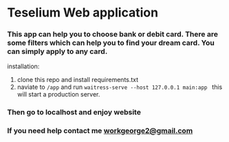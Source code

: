 # Teselium Web application

### This app can help you to choose bank or debit card. There are some filters which can help you to find your dream card. You can simply apply to any card.

installation:

1. clone this repo and install requirements.txt
2. naviate to `/app` and run `waitress-serve --host 127.0.0.1 main:app `
   this will start a production server. <br>

### Then go to localhost and enjoy website

### If you need help contact me workgeorge2@gmail.com
